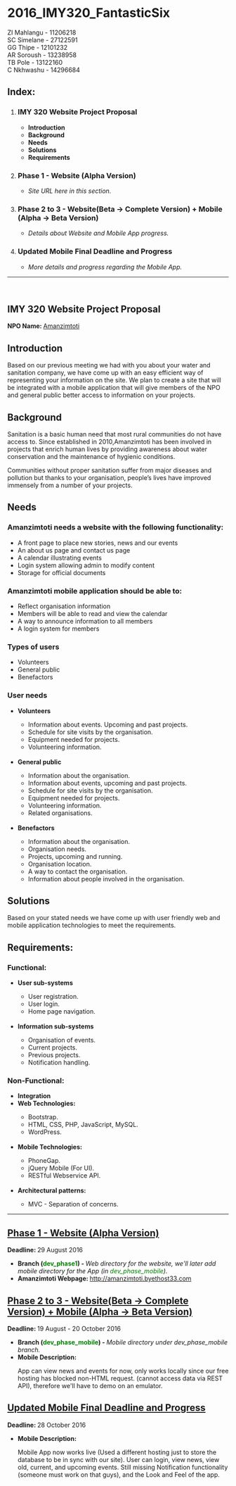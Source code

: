 # 2016_IMY320_FantasticSix

ZI Mahlangu - 11206218 <br />
SC Simelane - 27122591 <br />
GG Thipe    - 12101232 <br />
AR Soroush  - 13238958 <br />
TB Pole     - 13122160 <br />
C Nkhwashu  - 14296684 <br />

<h2>Index:</h2>
<ol>
    <li>
        <h3>IMY 320 Website Project Proposal</h3>
        <ul>
            <li><b>Introduction</b></li>
            <li><b>Background</b></li>
            <li><b>Needs</b></li>
            <li><b>Solutions</b></li>
            <li><b>Requirements</b></li>
        </ul>
    </li>
    <li>
        <h3>Phase 1 - Website (Alpha Version)</h3>
        <ul>
            <li><i>Site URL here in this section.</i></li>
        </ul>
    </li>
    <li>
        <h3>Phase 2 to 3 - Website(Beta -> Complete Version) + Mobile (Alpha -> Beta Version)</h3>
        <ul>
            <li><i>Details about Website and Mobile App progress.</i></li>
        </ul>
    </li>
    <li>
        <h3>Updated Mobile Final Deadline and Progress</h3>
        <ul>
            <li><i>More details and progress regarding the Mobile App.</i></li>
        </ul>
    </li>
</ol>
<hr />
<br />

<h2>IMY 320 Website Project Proposal</h2>
<b>NPO Name: </b><a href="http://amanzimtoti.byethost33.com">Amanzimtoti</a>

<h2>Introduction</h2>

Based on our previous meeting we had with you about your water and sanitation company, we have come up with an easy efficient way of representing your information on the site. We plan to create a site that will be integrated with a mobile application that will give members of the NPO and general public better access to information on your projects. <br />

<h2>Background</h2>
Sanitation is a basic human need that most rural communities do not have access to. Since established in 2010,Amanzimtoti has been involved in projects that enrich human lives by providing awareness about water conservation and the maintenance of hygienic conditions. <br />

Communities without proper sanitation suffer from major diseases and pollution but thanks to your organisation, people’s lives have improved immensely from a number of your projects.<br />

<h2>Needs</h2>
<h3>Amanzimtoti needs a website with the following functionality:</h3>
<ul>
    <li>A front page to place new stories, news and our events</li>
    <li>An about us page and contact us page</li>
    <li>A calendar illustrating events</li>
    <li>Login system allowing admin to modify content</li>
    <li>Storage for official documents</li>
</ul>

<h3>Amanzimtoti mobile application should be able to:</h3>
<ul>
    <li>Reflect organisation information</li>
    <li>Members will be able to read and view the calendar</li>
    <li>A way to announce information to all members</li>
    <li>A login system for members</li>
</ul>

 <h3> Types of users</h3>
<ul>
    <li>Volunteers</li>
    <li>General public</li>
    <li>Benefactors</li>
</ul>

<h3>User needs</h3>
<ul>
    <li><b>Volunteers</b></li>
    <ul>
        <li>Information about events. Upcoming and past projects.</li>
        <li>Schedule for site visits by the organisation.</li>
        <li>Equipment needed for projects.</li>
        <li>Volunteering information.</li>
    </ul>
    <br />
    <li><b>General public</b></li>
    <ul>
        <li>Information about the organisation.</li>
        <li>Information about events, upcoming and past projects.</li>
        <li>Schedule for site visits by the organisation.</li>
        <li>Equipment needed for projects.</li>
        <li>Volunteering information.</li>
        <li>Related organisations.</li>
    </ul>
    <br />
    <li><b>Benefactors</b></li>
    <ul>
        <li>Information about the organisation.</li>
        <li>Organisation needs.</li>
        <li>Projects, upcoming and running.</li>
        <li>Organisation location.</li>
        <li>A way to contact the organisation.</li>
        <li>Information about people involved in the organisation.</li>
    </ul>
</ul>    


<h2>Solutions</h2>
Based on your stated needs we have come up with user friendly web and mobile application technologies to meet the requirements.<br />

<h2>Requirements:</h2>

<h3>Functional:</h3>
<ul>
    <li><b>User sub-systems</b></li>
    <ul>
        <li>User registration.</li>
        <li>User login.</li>
        <li>Home page navigation.</li>
    </ul>
    <br />
    <li><b>Information sub-systems</b></li>
    <ul>
        <li>Organisation of events.</li>
        <li>Current projects.</li>
        <li>Previous projects.</li>
        <li>Notification handling.</li>
    </ul>
</ul>

<h3>Non-Functional:</h3>
<ul>
    <li><b>Integration</b></li>
    <li><b>Web Technologies:</b></li>
    <ul>
        <li>Bootstrap.</li>
        <li><Languages: <i>HTML, CSS, PHP, JavaScript, MySQL</i>.</li>
        <li>WordPress.</li>
    </ul>
    <br />
    <li><b>Mobile Technologies:</b></li>
    <ul>
        <li>PhoneGap.</li>
        <li>jQuery Mobile (For UI).</li>
        <li>RESTful Webservice API.</li>
    </ul>
    <br />
    <li><b>Architectural patterns:</b></li>
    <ul>
        <li>MVC - Separation of concerns.</li>
    </ul>
</ul>
<hr />

<h2><u>Phase 1 - Website (Alpha Version)</u></h2>
<div>
    <b>Deadline: </b>29 August 2016<br />
    <ul>
        <li><b>Branch (<span style="color: green;">dev_phase1</span>) - </b><i> Web directory for the website, we'll later add mobile directory for the App (in <span style="color: green;">dev_phase_mobile</span>).</i></li>
        <li><b>Amanzimtoti Webpage: </b><a href="http://amanzimtoti.byethost33.com" target="_blank">http://amanzimtoti.byethost33.com</a></li>
    </ul>
</div>
<h2><u>Phase 2 to 3 - Website(Beta -> Complete Version) + Mobile (Alpha -> Beta Version)</u></h2>
<div>
    <b>Deadline: </b>19 August - 20 October 2016<br />
    <ul>
        <li><b>Branch (<span style="color: green;">dev_phase_mobile</span>) - </b><i> Mobile directory under dev_phase_mobile branch.</i></li>
        <li><b>Mobile Description: </b><p>App can view news and events for now, only works locally since our free hosting has blocked non-HTML request. (cannot access data via REST API), therefore we'll have to demo on an emulator.</p></li>        
    </ul>
</div>
<h2><u>Updated Mobile Final Deadline and Progress</u></h2>
<div>
    <b>Deadline: </b>28 October 2016<br />
    <ul>
        <li><b>Mobile Description: </b><p>Mobile App now works live (Used a different hosting just to store the database to be in sync with our site). User can login, view news, view old, current, and upcoming events. Still missing Notification functionality (someone must work on that guys), and the Look and Feel of the app.</p></li>        
    </ul>
</div>
